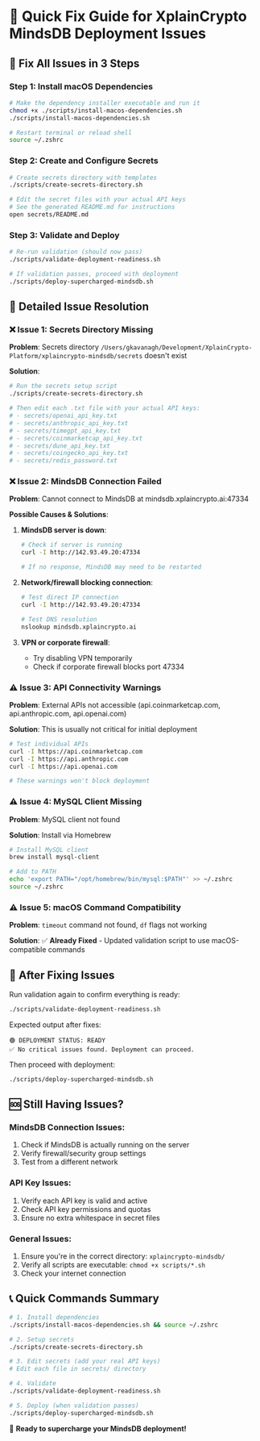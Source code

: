 # 🚀 Quick Fix Guide for XplainCrypto MindsDB Deployment Issues

## 🎯 Fix All Issues in 3 Steps

### **Step 1: Install macOS Dependencies**
```bash
# Make the dependency installer executable and run it
chmod +x ./scripts/install-macos-dependencies.sh
./scripts/install-macos-dependencies.sh

# Restart terminal or reload shell
source ~/.zshrc
```

### **Step 2: Create and Configure Secrets**
```bash
# Create secrets directory with templates
./scripts/create-secrets-directory.sh

# Edit the secret files with your actual API keys
# See the generated README.md for instructions
open secrets/README.md
```

### **Step 3: Validate and Deploy**
```bash
# Re-run validation (should now pass)
./scripts/validate-deployment-readiness.sh

# If validation passes, proceed with deployment
./scripts/deploy-supercharged-mindsdb.sh
```

## 🔧 Detailed Issue Resolution

### ❌ **Issue 1: Secrets Directory Missing**

**Problem**: Secrets directory `/Users/gkavanagh/Development/XplainCrypto-Platform/xplaincrypto-mindsdb/secrets` doesn't exist

**Solution**:
```bash
# Run the secrets setup script
./scripts/create-secrets-directory.sh

# Then edit each .txt file with your actual API keys:
# - secrets/openai_api_key.txt
# - secrets/anthropic_api_key.txt 
# - secrets/timegpt_api_key.txt
# - secrets/coinmarketcap_api_key.txt
# - secrets/dune_api_key.txt
# - secrets/coingecko_api_key.txt
# - secrets/redis_password.txt
```

### ❌ **Issue 2: MindsDB Connection Failed**

**Problem**: Cannot connect to MindsDB at mindsdb.xplaincrypto.ai:47334

**Possible Causes & Solutions**:

1. **MindsDB server is down**:
   ```bash
   # Check if server is running
   curl -I http://142.93.49.20:47334
   
   # If no response, MindsDB may need to be restarted
   ```

2. **Network/firewall blocking connection**:
   ```bash
   # Test direct IP connection
   curl -I http://142.93.49.20:47334
   
   # Test DNS resolution
   nslookup mindsdb.xplaincrypto.ai
   ```

3. **VPN or corporate firewall**:
   - Try disabling VPN temporarily
   - Check if corporate firewall blocks port 47334

### ⚠️ **Issue 3: API Connectivity Warnings**

**Problem**: External APIs not accessible (api.coinmarketcap.com, api.anthropic.com, api.openai.com)

**Solution**: This is usually not critical for initial deployment
```bash
# Test individual APIs
curl -I https://api.coinmarketcap.com
curl -I https://api.anthropic.com  
curl -I https://api.openai.com

# These warnings won't block deployment
```

### ⚠️ **Issue 4: MySQL Client Missing**

**Problem**: MySQL client not found

**Solution**: Install via Homebrew
```bash
# Install MySQL client
brew install mysql-client

# Add to PATH
echo 'export PATH="/opt/homebrew/bin/mysql:$PATH"' >> ~/.zshrc
source ~/.zshrc
```

### ⚠️ **Issue 5: macOS Command Compatibility**

**Problem**: `timeout` command not found, `df` flags not working

**Solution**: ✅ **Already Fixed** - Updated validation script to use macOS-compatible commands

## 🎯 **After Fixing Issues**

Run validation again to confirm everything is ready:
```bash
./scripts/validate-deployment-readiness.sh
```

Expected output after fixes:
```
🟢 DEPLOYMENT STATUS: READY
✅ No critical issues found. Deployment can proceed.
```

Then proceed with deployment:
```bash
./scripts/deploy-supercharged-mindsdb.sh
```

## 🆘 **Still Having Issues?**

### **MindsDB Connection Issues**:
1. Check if MindsDB is actually running on the server
2. Verify firewall/security group settings
3. Test from a different network

### **API Key Issues**:
1. Verify each API key is valid and active
2. Check API key permissions and quotas
3. Ensure no extra whitespace in secret files

### **General Issues**:
1. Ensure you're in the correct directory: `xplaincrypto-mindsdb/`
2. Verify all scripts are executable: `chmod +x scripts/*.sh`
3. Check your internet connection

## 📞 **Quick Commands Summary**

```bash
# 1. Install dependencies
./scripts/install-macos-dependencies.sh && source ~/.zshrc

# 2. Setup secrets  
./scripts/create-secrets-directory.sh

# 3. Edit secrets (add your real API keys)
# Edit each file in secrets/ directory

# 4. Validate
./scripts/validate-deployment-readiness.sh

# 5. Deploy (when validation passes)
./scripts/deploy-supercharged-mindsdb.sh
```

🎉 **Ready to supercharge your MindsDB deployment!** 